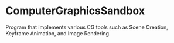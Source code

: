 # ComputerGraphicsSandbox
Program that implements various CG tools such as Scene Creation, Keyframe Animation, and Image Rendering.

